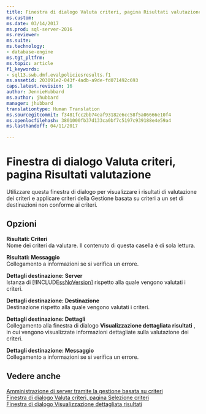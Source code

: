 ```yaml
---
title: Finestra di dialogo Valuta criteri, pagina Risultati valutazione| Microsoft Docs
ms.custom: 
ms.date: 03/14/2017
ms.prod: sql-server-2016
ms.reviewer: 
ms.suite: 
ms.technology:
- database-engine
ms.tgt_pltfrm: 
ms.topic: article
f1_keywords:
- sql13.swb.dmf.evalpoliciesresults.f1
ms.assetid: 203091e2-043f-4adb-a9de-fd071492c693
caps.latest.revision: 16
author: JennieHubbard
ms.author: jhubbard
manager: jhubbard
translationtype: Human Translation
ms.sourcegitcommit: f3481fcc2bb74eaf93182e6cc58f5a06666e10f4
ms.openlocfilehash: 3801000fb37d133ca0bf7c5197c939188e4e59a4
ms.lasthandoff: 04/11/2017

---
```

# <a name="evaluate-policies-dialog-box-evaluation-results-page"></a>Finestra di dialogo Valuta criteri, pagina Risultati valutazione
  Utilizzare questa finestra di dialogo per visualizzare i risultati di valutazione dei criteri e applicare criteri della Gestione basata su criteri a un set di destinazioni non conforme ai criteri.  
  
## <a name="options"></a>Opzioni  
 **Risultati: Criteri**  
 Nome dei criteri da valutare. Il contenuto di questa casella è di sola lettura.  
  
 **Risultati: Messaggio**  
 Collegamento a informazioni se si verifica un errore.  
  
 **Dettagli destinazione: Server**  
 Istanza di [!INCLUDE[ssNoVersion](../../includes/ssnoversion-md.md)] rispetto alla quale vengono valutati i criteri.  
  
 **Dettagli destinazione: Destinazione**  
 Destinazione rispetto alla quale vengono valutati i criteri.  
  
 **Dettagli destinazione: Dettagli**  
 Collegamento alla finestra di dialogo **Visualizzazione dettagliata risultati** , in cui vengono visualizzate informazioni dettagliate sulla valutazione dei criteri.  
  
 **Dettagli destinazione: Messaggio**  
 Collegamento a informazioni se si verifica un errore.  
  
## <a name="see-also"></a>Vedere anche  
 [Amministrazione di server tramite la gestione basata su criteri](../../relational-databases/policy-based-management/administer-servers-by-using-policy-based-management.md)   
 [Finestra di dialogo Valuta criteri, pagina Selezione criteri](../../relational-databases/policy-based-management/evaluate-policies-dialog-box-policy-selection-page.md)   
 [Finestra di dialogo Visualizzazione dettagliata risultati](../../relational-databases/policy-based-management/results-detailed-view-dialog-box.md)  
  
  
